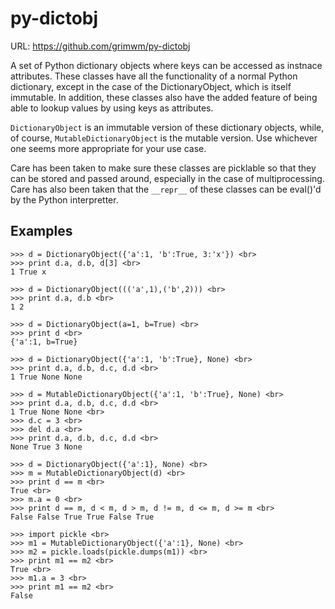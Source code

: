 py-dictobj
==========

URL: https://github.com/grimwm/py-dictobj

A set of Python dictionary objects where keys can be accessed as instnace attributes.
These classes have all the functionality of a normal Python dictionary, except
in the case of the DictionaryObject, which is itself immutable.  In addition,
these classes also have the added feature of being able to lookup values by
using keys as attributes.

`DictionaryObject` is an immutable version of these dictionary objects, while, of
course, `MutableDictionaryObject` is the mutable version.  Use whichever one
seems more appropriate for your use case.

Care has been taken to make sure these classes are picklable so that they can be
stored and passed around, especially in the case of multiprocessing.  Care has
also been taken that the `__repr__` of these classes can be eval()'d by the Python
interpretter.

Examples
--------
    >>> d = DictionaryObject({'a':1, 'b':True, 3:'x'}) <br>
    >>> print d.a, d.b, d[3] <br>
    1 True x
    
    >>> d = DictionaryObject((('a',1),('b',2))) <br>
    >>> print d.a, d.b <br>
    1 2
  
    >>> d = DictionaryObject(a=1, b=True) <br>
    >>> print d <br>
    {'a':1, b=True}
  
    >>> d = DictionaryObject({'a':1, 'b':True}, None) <br>
    >>> print d.a, d.b, d.c, d.d <br>
    1 True None None
    
    >>> d = MutableDictionaryObject({'a':1, 'b':True}, None) <br>
    >>> print d.a, d.b, d.c, d.d <br>
    1 True None None <br>
    >>> d.c = 3 <br>
    >>> del d.a <br>
    >>> print d.a, d.b, d.c, d.d <br>
    None True 3 None
  
    >>> d = DictionaryObject({'a':1}, None) <br>
    >>> m = MutableDictionaryObject(d) <br>
    >>> print d == m <br>
    True <br>
    >>> m.a = 0 <br>
    >>> print d == m, d < m, d > m, d != m, d <= m, d >= m <br>
    False False True True False True
  
    >>> import pickle <br>
    >>> m1 = MutableDictionaryObject({'a':1}, None) <br>
    >>> m2 = pickle.loads(pickle.dumps(m1)) <br>
    >>> print m1 == m2 <br>
    True <br>
    >>> m1.a = 3 <br>
    >>> print m1 == m2 <br>
    False
    
